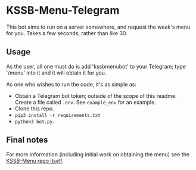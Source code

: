 # KSSB-Menu-Telegram

This bot aims to run on a server somewhere, and request the week's menu for you. Takes a few seconds, rather than like 30.

## Usage
As the user, all one must do is add 'kssbmenubot' to your Telegram; type '/menu' into it and it will obtain it for you.

As one who wishes to run the code, it's as simple as:
* Obtain a Telegram bot token; outside of the scope of this readme. Create a file called `.env`. See `example_env` for an example.
* Clone this repo.
* `pip3 install -r requirements.txt`
* `python3 bot.py`.

## Final notes
For more information (including initial work on obtaining the menu) see the [KSSB-Menu repo itself](https://github.com/kssb-cc/kssb-menu).

